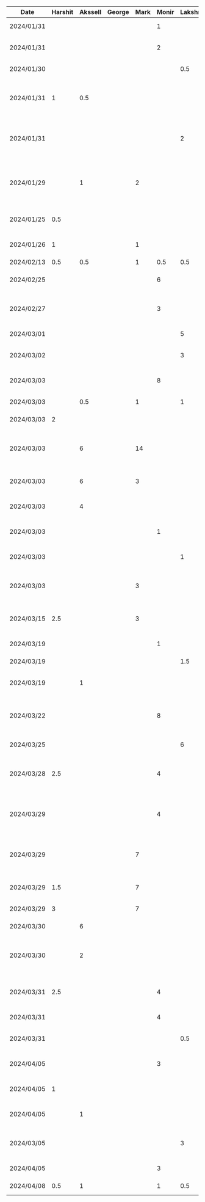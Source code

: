 | Date       | Harshit | Akssell | George | Mark | Monir | Lakshmi | Task                                                     |
| ---------- | ------- | ------- | ------ |------|-------| ------- |----------------------------------------------------------|
| 2024/01/31 |         |         |        |      | 1     |         | D1 - Introduction                                        |
| 2024/01/31 |         |         |        |      | 2     |         | D1 - Proposal Details                                    |
| 2024/01/30 |         |         |        |      |       |   0.5   | D1 - User scenario 1&2                                   |
| 2024/01/31 |    1    |   0.5   |        |      |       |         | D1 - Sequence diagram for user scenario 1                |
| 2024/01/31 |         |         |        |      |       |   2     | D1 - Sequence diagram for user scenario 3                |
| 2024/01/29 |         |    1    |        | 2    |       |         | D1 - Human values, stakeholders, and population of users |
| 2024/01/25 |   0.5   |         |        |      |       |         | D1 - Functional Properties                               |
| 2024/01/26 |    1    |         |        | 1    |       |         | D1 - Non-functional Properties                           |
| 2024/02/13 |   0.5   |   0.5   |        | 1    | 0.5   |    0.5  | D2                                                       |
| 2024/02/25 |         |         |        |      | 6     |         | Navigation Logic + Initial Homepage UI                   |
| 2024/02/27 |         |         |        |      | 3     |         | Login Page + Initial DB Logic (Firebase)                 |
| 2024/03/01 |         |         |        |      |       |      5  | D3 - Todo list frontend                                  |
| 2024/03/02 |         |         |        |      |       |      3  | D3 - Updated Todo list frontend                          |
| 2024/03/03 |         |         |        |      | 8     |         | Updated Login Logic (Postgres)                           |
| 2024/03/03 |         |   0.5   |        | 1    |       |    1    | D3 - Presentation                                        |
| 2024/03/03 |    2    |         |        |      |       |         | D3 - Settings Page                                       |
| 2024/03/03 |         |    6    |        | 14   |       |         | D3 - Add Events feature and Event Details page           |
| 2024/03/03 |         |    6    |        | 3    |       |         | D3 - Database setup                                      |
| 2024/03/03 |         |    4    |        |      |       |         | D3 - Fixed complicated build error                       |
| 2024/03/03 |         |         |        |      | 1     |         | D3 - Component Diagram                                   |
| 2024/03/03 |         |         |        |      |       |      1  | D3 - Component Diagram                                   |
| 2024/03/03 |         |         |        | 3    |       |         | Various UI updates to Event Details page                 |
| 2024/03/15 |   2.5   |         |        | 3    |       |         | Profile: Add New Allergies & Edit Blood type             |
| 2024/03/19 |         |         |        |      | 1     |         | D4 - Client Server                                       |
| 2024/03/19 |         |         |        |      |       |    1.5  | D4 - Pipe & Filter                                       |
| 2024/03/19 |         |    1    |        |      |       |         | D4 - Microservices Architecture                          |
| 2024/03/22 |         |         |        |      | 8     |         | Completed Signup UI + Server Logic + Homepage Calendar   |
| 2024/03/25 |         |         |        |      |       |      6  | D5 - whole assignment                                    |
| 2024/03/28 |   2.5   |         |        |      | 4     |         | Profile: Edit Birthdate, View Health Info from Sign-up   | 
| 2024/03/29 |         |         |        |      | 4     |         | Modified Homepage UI + Connected Homepage UI to Server   |
| 2024/03/29 |         |         |        | 7    |       |         | Family members page + fix create event invite bug        |
| 2024/03/29 |   1.5   |         |        | 7    |       |         | View all event participant allergies'                    |
| 2024/03/29 |    3    |         |        | 7    |       |         | Fixed account logout logic                               |
| 2024/03/30 |         |    6    |        |      |       |         | Edit event details screen                                |
| 2024/03/30 |         |    2    |        |      |       |         | UI improvements for Add Events, Todos, Events            |
| 2024/03/31 |   2.5   |         |        |      | 4     |         | Implemented Facade Design Pattern                        |
| 2024/03/31 |         |         |        |      | 4     |         | Bugfixes + Final Touches                                 |
| 2024/03/31 |         |         |        |      |       |     0.5 |  final presentation slides                               |
| 2024/04/05 |         |         |        |      | 3     |         | D6 - Architecture Description                            |
| 2024/04/05 |    1    |         |        |      |       |         | D6 - Functional Requirements                             |
| 2024/04/05 |         |    1    |        |      |       |         | D6 - Non-Functional Requirements                         |
| 2024/03/05 |         |         |        |      |       |      3  | D6 - Design patterns : Facade and observer               |
| 2024/04/05 |         |         |        |      | 3     |         | D7 - Demo Video                                          |
| 2024/04/08 |   0.5   |    1    |        |      | 1     |     0.5 | D7 - Final Status Report                                 |
